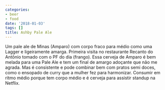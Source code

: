 ```yaml
---
categories:
- beer
- food
date: '2018-01-03'
tags: []
title: Ashby Pale Ale
---
```


Um pale ale de Minas (Amparo) com corpo fraco para médio como uma Lagger e ligeiramente amarga. Primeira visita no restaurante Recanto do Antônio tomado com o PF do dia (frango). Essa cerveja de Amparo é bem melada para uma Pale Ale e tem um final de amargo adoçante que não me agrada. Mas é consistente e pode combinar bem com pratos semi doces, como o ensopado de curry que a mulher fez para harmonizar. Consumir em ritmo médio porque tem corpo médio e é cerveja para assistir standup na Netflix.